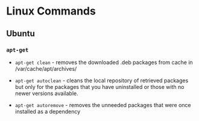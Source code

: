 # Linux Commands

## Ubuntu

### ```apt-get```

* ``` apt-get clean ``` - removes the downloaded .deb packages from cache in /var/cache/apt/archives/ 

* ``` apt-get autoclean ``` - cleans the local repository of retrieved packages but only for the packages that you have uninstalled or those with no newer versions available.

* ``` apt-get autoremove ``` - removes the unneeded packages that were once installed as a dependency